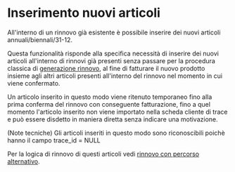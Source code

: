 # Inserimento nuovi articoli

All'interno di un rinnovo già esistente è possibile inserire dei nuovi articoli annuali/biennali/31-12.

Questa funzionalità risponde alla specifica necessità di inserire dei nuovi articoli all'interno di rinnovi già presenti senza passare per la procedura classica di [generazione rinnovo](../generazione), al fine di fatturare il nuovo prodotto insieme agli altri articoli presenti all'interno del rinnovo nel momento in cui viene confermato.

Un articolo inserito in questo modo viene ritenuto temporaneo fino alla prima conferma del rinnovo con conseguente fatturazione, fino a quel momento l'articolo inserito non viene importato nella scheda cliente di trace e può essere disdetto in maniera diretta senza indicare una motivazione.

(Note tecniche) Gli articoli inseriti in questo modo sono riconoscibili poichè hanno il campo trace_id = NULL

Per la logica di rinnovo di questi articoli vedi [rinnovo con percorso alternativo](../rinnovo/#percorso-alternativo).

